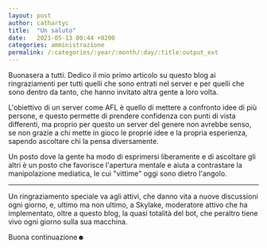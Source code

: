 ```yaml
---
layout: post
author: cathartyc
title:  "Un saluto"
date:   2021-05-13 00:44 +0200
categories: amministrazione
permalink: /:categories/:year/:month/:day/:title:output_ext
---
```

Buonasera a tutti. Dedico il mio primo articolo su questo blog ai ringraziamenti per tutti quelli che sono entrati nel server e per quelli che sono dentro da tanto, che hanno invitato altra gente a loro volta.

L'obiettivo di un server come AFL è quello di mettere a confronto idee di più persone, e questo permette di prendere confidenza con punti di vista differenti, ma proprio per questo un server del genere non avrebbe senso, se non grazie a chi mette in gioco le proprie idee e la propria esperienza, sapendo ascoltare chi la pensa diversamente.

Un posto dove la gente ha modo di esprimersi liberamente e di ascoltare gli altri è un posto che favorisce l'apertura mentale e aiuta a contrastare la manipolazione mediatica, le cui "vittime" oggi sono dietro l'angolo.

---
Un ringraziamento speciale va agli attivi, che danno vita a nuove discussioni ogni giorno, e, ultimo ma non ultimo, a Skylake, moderatore attivo che ha implementato, oltre a questo blog, la quasi totalità del bot, che peraltro tiene vivo ogni giorno sulla sua macchina.

Buona continuazione☻
